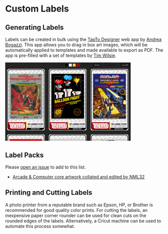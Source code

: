 # Custom Labels

## Generating Labels

Labels can be created in bulk using the [TapTo Designer](https://tapto-designer.netlify.app/) web app by [Andrea Bogazzi](https://github.com/asturur). This app allows you to drag in box art images, which will be automatically applied to templates and made available to export as PDF. The app is pre-filled with a set of templates by [Tim Wilsie](https://twitter.com/timwilsie).

<img src="../assets/images/software/taptodesigner.png" width=400 />

## Label Packs

Please [open an issue](https://github.com/wizzomafizzo/mrext/issues/new) to add to this list.

- [Arcade & Computer core artwork collated and edited by NML32](https://mega.nz/folder/vH5WGSJI#UANuzi-5uG9XBqddPeApmw)

## Printing and Cutting Labels

A photo printer from a reputable brand such as Epson, HP, or Brother is recommended for good quality color prints. For cutting the labels, an inexpensive paper corner rounder can be used for clean cuts on the rounded edges of the labels. Alternatively, a Cricut machine can be used to automate this process somewhat.


